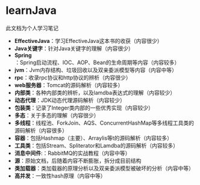 # learnJava
此文档为个人学习笔记

- **EffectiveJava**：学习EffectiveJava这本书的收获（内容很少）
- **Java关键字**：针对Java关键字的理解（内容很少）
- **Spring**：Spring启动流程、IOC、AOP、Bean的生命周期等内容（内容较多）
- **jvm**：Jvm内存结构、垃圾回收以及双亲委派模型等内容（内容中等）
- **rpc**：收录rpc协议和http协议的辨析（内容很少）
- **web服务器**：Tomcat的源码解析（内容较多）
- **内部类**：各种内部类的辨析，以及lamdba表达式的理解（内容较少）
- **动态代理**：JDK动态代理源码解析（内容较少）
- **包装类**：记录了Integer类内部的一些优秀实现（内容较少）
- **多态**：关于多态的理解（内容很少）
- **多线程**：线程池、ForkJoin、AQS、ConcurrentHashMap等多线程工具类的源码解析（内容很多）
- **容器**：包括Hashmap（主要）、Arraylis等t的源码解析（内容较多）
- **工具类**：包括Stream、Spliterator和Lamdba的源码解析（内容较多）
- **消息中间件**:：RabbitMQ的实战教程（内容中等）
- **源**：原始文档，后随着内容不断膨胀，拆分成目前结构
- **类加载器**：类加载器的原理分析以及双亲委派模型被破坏的分析（内容中等）
- **高并发**：一致性hash原理（内容中等）

